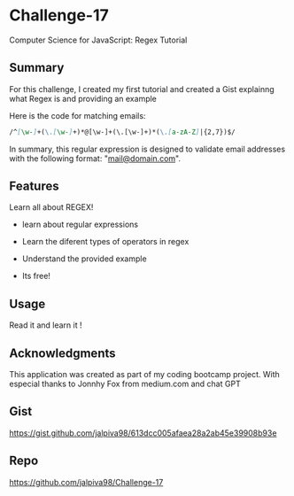 # Challenge-17
Computer Science for JavaScript: Regex Tutorial

## Summary

For this challenge, I created my first tutorial and created a Gist explainng what Regex is and providing an example

Here is the code for matching emails:

```md
/^[\w-]+(\.[\w-]+)*@[\w-]+(\.[\w-]+)*(\.[a-zA-Z]|{2,7})$/
```

In summary, this regular expression is designed to validate email addresses with the following format: "mail@domain.com".

## Features
Learn all about REGEX!

* learn about regular expressions
  
* Learn the diferent types of operators in regex

* Understand the provided example

* Its free!

## Usage
Read it and learn it !

## Acknowledgments
This application was created as part of my coding bootcamp project.
With especial thanks to Jonnhy Fox from medium.com and chat GPT

## Gist
https://gist.github.com/jalpiva98/613dcc005afaea28a2ab45e39908b93e

## Repo
https://github.com/jalpiva98/Challenge-17
